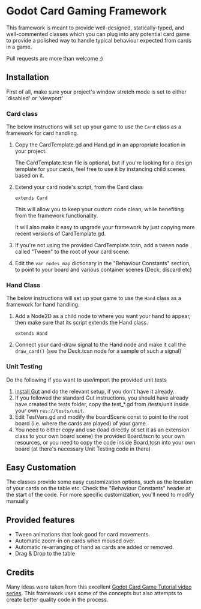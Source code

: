 # Godot Card Gaming Framework

This framework is meant to provide well-designed, statically-typed, and well-commented classes which you can plug into any potential card game to provide a polished way to handle typical behaviour expected from cards in a game.

Pull requests are more than welcome ;)

## Installation

First of all, make sure your project's window stretch mode is set to either 'disabled' or 'viewport'

### Card class

The below instructions will set up your game to use the `Card` class as a framework for card handling.

1. Copy the CardTemplate.gd and Hand.gd in an appropriate location in your project.

   The CardTemplate.tcsn file is optional, but if you're looking for a design template for your cards, 
   feel free to use it by instancing child scenes based on it.

2. Extend your card node's script, from the Card class

    `extends Card`

   This will allow you to keep your custom code clean, while benefiting from the framework functionality. 
  
   It will also make it easy to upgrade your framework by just copying more recent versions of CardTemplate.gd.

4. If you're not using the provided CardTemplate.tcsn, add a tween node called "Tween" to the root of your card scene.

5. Edit the `var nodes_map` dictionary in the "Behaviour Constants" section, to point to your board and various container scenes (Deck, discard etc)

### Hand Class

The below instructions will set up your game to use the `Hand` class as a framework for hand handling.

1. Add a Node2D as a child node to where you want your hand to appear, then make sure that its script extends the Hand class.

    `extends Hand`

2. Connect your card-draw signal to the Hand node and make it call the `draw_card()` (see the Deck.tcsn node for a sample of such a signal)

### Unit Testing

Do the following if you want to use/import the provided unit tests

1. [install Gut](https://github.com/bitwes/Gut/wiki/Install) and do the relevant setup, if you don't have it already.
2. If you followed the standard Gut instructions, you should have already have created the tests folder, copy the test_*.gd from /tests/unit inside your own `res://tests/unit`.
3. Edit TestVars.gd and modify the boardScene const to point to the root board (i.e. where the cards are played) of your game. 
4. You need to either copy and use (load directly ot set it as an extension class to your own board scene) the provided Board.tscn to your own resources, or you need to copy the code inside Board.tcsn into your own board (at there's necessary Unit Testing code in there)

## Easy Customation

The classes provide some easy customization options, such as the location of your cards on the table etc.
Check the "Behaviour Constants" header at the start of the code.
For more specific customization, you'll need to modify manually


## Provided features

* Tween animations that look good for card movements.
* Automatic zoom-in on cards when moused over.
* Automatic re-arranging of hand as cards are added or removed.
* Drag & Drop to the table

## Credits

Many ideas were taken from this excellent [Godot Card Game Tutorial video series](https://www.youtube.com/watch?v=WjT5sLMD7Kw). This framework uses some of the concepts but also attempts to create better quality code in the process.